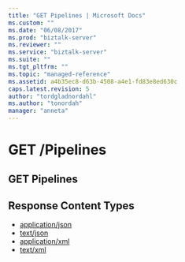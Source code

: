 ```yaml
---
title: "GET Pipelines | Microsoft Docs"
ms.custom: ""
ms.date: "06/08/2017"
ms.prod: "biztalk-server"
ms.reviewer: ""
ms.service: "biztalk-server"
ms.suite: ""
ms.tgt_pltfrm: ""
ms.topic: "managed-reference"
ms.assetid: a4b35ec8-d63b-4508-a4e1-fd83e8ed630c
caps.latest.revision: 5
author: "tordgladnordahl"
ms.author: "tonordah"
manager: "anneta"
---
```

# GET /Pipelines
## GET Pipelines

Response Content Types
---

- [application/json](../feature-pack-1/get-pipelines-application-json.md)
- [text/json](../feature-pack-1/get-pipelines-text-json.md)
- [application/xml](../feature-pack-1/get-pipelines-application-xml.md)
- [text/xml](../feature-pack-1/get-pipelines-text-xml.md)